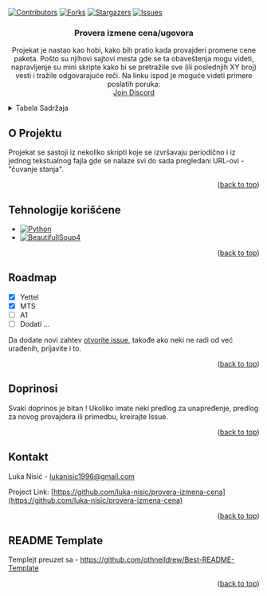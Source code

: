 <!-- Improved compatibility of back to top link: See: https://github.com/othneildrew/Best-README-Template/pull/73 -->
<a name="readme-top"></a>
<!--
*** Thanks for checking out the Best-README-Template. If you have a suggestion
*** that would make this better, please fork the repo and create a pull request
*** or simply open an issue with the tag "enhancement".
*** Don't forget to give the project a star!
*** Thanks again! Now go create something AMAZING! :D
-->



<!-- PROJECT SHIELDS -->
<!--
*** I'm using markdown "reference style" links for readability.
*** Reference links are enclosed in brackets [ ] instead of parentheses ( ).
*** See the bottom of this document for the declaration of the reference variables
*** for contributors-url, forks-url, etc. This is an optional, concise syntax you may use.
*** https://www.markdownguide.org/basic-syntax/#reference-style-links
-->
[![Contributors][contributors-shield]][contributors-url]
[![Forks][forks-shield]][forks-url]
[![Stargazers][stars-shield]][stars-url]
[![Issues][issues-shield]][issues-url]



<!-- Infromacije o projektu -->
<h3 align="center">Provera izmene cena/ugovora</h3>

  <p align="center">
    Projekat je nastao kao hobi, kako bih pratio kada provajderi promene cene paketa. Pošto su njihovi sajtovi mesta gde se ta obaveštenja mogu videti, napravljenje su mini skripte kako bi se pretražile sve (ili poslednjih XY broj) vesti i tražile odgovarajuće reči.
    Na linku ispod je moguće videti primere poslatih poruka:
    <br />
    <a href="https://discord.gg/QtAThQ5q">Join Discord</a>
    <!--·
    <a href="https://github.com/luka-nisic/provera-izmene-cena/issues/new?labels=enhancement&template=feature-request---.md">Request Feature</a>-->
  </p>
</div>



<!-- TABLE OF CONTENTS -->
<details>
  <summary>Tabela Sadržaja</summary>
  <ol>
    <li><a href="#O-Projektu">O Projektu</a></li>
    <li><a href="#Tehnologije-korišćene">Tehnologije korišćene</a></li>
    <li><a href="#roadmap">Roadmap</a></li>
    <li><a href="#Doprinosi">Doprinosi</a></li>
    <li><a href="#Kontakt">Kontakt</a></li>
    <li><a href="#README-Template">README Template</a></li>
  </ol>
</details>



<!-- O Projektu -->
## O Projektu

Projekat se sastoji iz nekoliko skripti koje se izvršavaju periodično i iz jednog tekstualnog fajla gde se nalaze svi do sada pregledani URL-ovi - "čuvanje stanja".

<p align="right">(<a href="#readme-top">back to top</a>)</p>



## Tehnologije korišćene


<!--<img src="https://img.shields.io/badge/Python-FFD43B?style=for-the-badge&logo=python&logoColor=blue" /> -->

* [![Python][Python.org]][Python-url]
* [![BeautifullSoup4][BeautifullSoup4]][BeautifullSoup4-url]


<p align="right">(<a href="#readme-top">back to top</a>)</p>



<!-- ROADMAP -->
## Roadmap

- [x] Yettel
- [x] MTS
- [ ] A1
- [ ] Dodati ...

<!--
- [ ] Feature
-->
    

Da dodate novi zahtev [otvorite issue](https://github.com/luka-nisic/provera-izmene-cena/issues), takođe ako neki ne radi od već urađenih, prijavite i to.
<p align="right">(<a href="#readme-top">back to top</a>)</p>



<!-- Doprinosi -->
## Doprinosi

Svaki doprinos je bitan !
Ukoliko imate neki predlog za unapređenje, predlog za novog provajdera ili primedbu, kreirajte Issue.


<p align="right">(<a href="#readme-top">back to top</a>)</p>



<!-- Kontakt -->
## Kontakt

Luka Nisić - lukanisic1996@gmail.com

Project Link: [https://github.com/luka-nisic/provera-izmena-cena](https://github.com/luka-nisic/provera-izmena-cena)

<p align="right">(<a href="#readme-top">back to top</a>)</p>



<!-- README Template -->
## README Template

Templejt preuzet sa - https://github.com/othneildrew/Best-README-Template

<p align="right">(<a href="#readme-top">back to top</a>)</p>



<!-- MARKDOWN LINKS & IMAGES -->
<!-- https://www.markdownguide.org/basic-syntax/#reference-style-links -->
[contributors-shield]: https://img.shields.io/github/contributors/luka-nisic/provera-izmene-cena.svg?style=for-the-badge
[contributors-url]: https://github.com/luka-nisic/provera-izmene-cena/graphs/contributors
[forks-shield]: https://img.shields.io/github/forks/luka-nisic/provera-izmene-cena.svg?style=for-the-badge
[forks-url]: https://github.com/luka-nisic/provera-izmene-cena/network/members
[stars-shield]: https://img.shields.io/github/stars/luka-nisic/provera-izmene-cena.svg?style=for-the-badge
[stars-url]: https://github.com/luka-nisic/provera-izmene-cena/stargazers
[issues-shield]: https://img.shields.io/github/issues/luka-nisic/provera-izmene-cena.svg?style=for-the-badge
[issues-url]: https://github.com/luka-nisic/provera-izmene-cena/issues
[license-shield]: https://img.shields.io/github/license/luka-nisic/provera-izmene-cena.svg?style=for-the-badge
[license-url]: https://github.com/luka-nisic/provera-izmene-cena/blob/master/LICENSE.txt
[linkedin-shield]: https://img.shields.io/badge/-LinkedIn-black.svg?style=for-the-badge&logo=linkedin&colorB=555
[linkedin-url]: https://linkedin.com/in/linkedin_username
[product-screenshot]: images/screenshot.png

[Python.org]: https://img.shields.io/badge/Python-FFD43B?style=for-the-badge&logo=python&logoColor=blue
[Python-url]: https://python.org/

[BeautifullSoup4]: https://img.shields.io/badge/Beautiful%20Soup%204-FFD43B?style=for-the-badge&logoColor=blue
[BeautifullSoup4-url]: https://pypi.org/project/beautifulsoup4/


